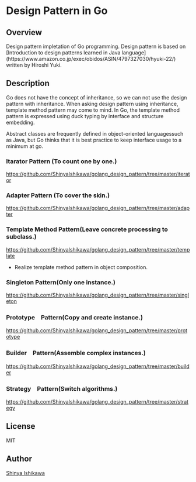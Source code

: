 <H1>Design Pattern in Go</H1>

<H2>Overview</H2>
Design pattern impletation of Go programming.
Design pattern is based on [Introduction to design patterns learned in Java language](https://www.amazon.co.jp/exec/obidos/ASIN/4797327030/hyuki-22/) written by Hiroshi Yuki.

## Description
Go does not have the concept of inheritance, so we can not use the design pattern with inheritance.
When asking design pattern using inheritance, template method pattern may come to mind.
In Go, the template method pattern is expressed using duck typing by interface and structure embedding.

Abstract classes are frequently defined in object-oriented languages ​​such as Java, but Go thinks that it is best practice to keep interface usage to a minimum at go.


<H3>Itarator Pattern (To count one by one.) </H3>

<https://github.com/ShinyaIshikawa/golang_design_pattern/tree/master/iterator>

<H3>Adapter Pattern (To cover the skin.)</H3>

<https://github.com/ShinyaIshikawa/golang_design_pattern/tree/master/adapter>

<H3>Template Method Pattern(Leave concrete processing to subclass.)</H3>

<https://github.com/ShinyaIshikawa/golang_design_pattern/tree/master/template>
* Realize template method pattern in object composition.

<H3>Singleton Pattern(Only one instance.)</H3>

<https://github.com/ShinyaIshikawa/golang_design_pattern/tree/master/singleton>

<H3>Prototype　Pattern(Copy and create instance.)</H3>

<https://github.com/ShinyaIshikawa/golang_design_pattern/tree/master/prototype>

<H3>Builder　Pattern(Assemble complex instances.)</H3>

<https://github.com/ShinyaIshikawa/golang_design_pattern/tree/master/builder>

<H3>Strategy　Pattern(Switch algorithms.)</H3>

<https://github.com/ShinyaIshikawa/golang_design_pattern/tree/master/strategy>


## License
MIT
## Author

[Shinya Ishikawa](https://github.com/ShinyaIshikawa)
